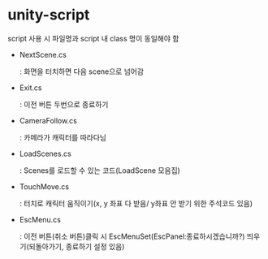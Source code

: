 # unity-script
script 사용 시 파일명과 script 내 class 명이 동일해야 함

* NextScene.cs

  : 화면을 터치하면 다음 scene으로 넘어감

* Exit.cs

  : 이전 버튼 두번으로 종료하기

* CameraFollow.cs

  : 카메라가 캐릭터를 따라다님

* LoadScenes.cs

  : Scenes를 로드할 수 있는 코드(LoadScene 모음집)

* TouchMove.cs

  : 터치로 캐릭터 움직이기(x, y 좌표 다 받음/ y좌표 안 받기 위한 주석코드 있음)

* EscMenu.cs

  : 이전 버튼(취소 버튼)클릭 시 EscMenuSet(EscPanel:종료하시겠습니까?) 띄우기(되돌아가기, 종료하기 설정 있음)
